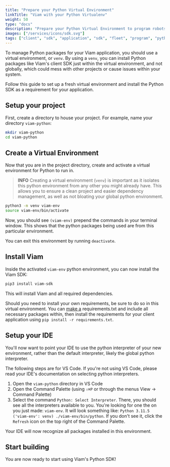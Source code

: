 ```yaml
---
title: "Prepare your Python Virtual Environment"
linkTitle: "Viam with your Python Virtualenv"
weight: 50
type: "docs"
description: "Prepare your Python Virtual Environment to program robots with the Python SDK."
images: ["/services/icons/sdk.svg"]
tags: ["client", "sdk", "application", "sdk", "fleet", "program", "python", "venv"]
---
```


To manage Python packages for your Viam application, you should use a virtual environment, or `venv`.
By using a `venv`, you can install Python packages like Viam's client SDK just within the virtual environment, and not globally, which could mess with other projects or cause issues within your system.

Follow this guide to set up a fresh virtual environment and install the Python SDK as a requirement for your application.

## Setup your project

First, create a directory to house your project.
For example, name your directory `viam-python`:

```bash
mkdir viam-python
cd viam-python
```

## Create a Virtual Environment

Now that you are in the project directory, create and activate a virtual environment for Python to run in.

> **INFO**
> Creating a virtual environment (`venv`) is important as it isolates this python environment from any other you might already have.
This allows you to ensure a clean project and easier dependency management, as well as not bloating your global python environment.

```bash
python3 -m venv viam-env
source viam-env/bin/activate
```

Now, you should see `(viam-env)` prepend the commands in your terminal window.
This shows that the python packages being used are from this particular environment.

You can exit this environment by running `deactivate`.

## Install Viam

Inside the activated `viam-env` python environment, you can now install the Viam SDK:

```bash
pip3 install viam-sdk
```

This will install Viam and all required dependencies.

Should you need to install your own requirements, be sure to do so in this virtual environment.
You can [make a](https://openclassrooms.com/en/courses/6900846-set-up-a-python-environment/6990546-manage-virtual-environments-using-requirements-files) <file>requirements.txt</file> and include all necessary packages within, then install the requirements for your client application using `pip install -r requirements.txt`.

## Setup your IDE

You'll now want to point your IDE to use the python interpreter of your new environment, rather than the default interpreter, likely the global python interpreter.

The following steps are for VS Code.
If you're not using VS Code, please read your IDE's documentation on selecting python interpreters.

1. Open the `viam-python` directory in VS Code
1. Open the Command Palette (using `⇧⌘P` or through the menus View -> Command Palette)
1. Select the command `Python: Select Interpreter`.
There, you should see all the interpreters available to you.
You're looking for one the on you just made: `viam-env`.
It will look something like: `Python 3.11.5 ('viam-env': venv) ./viam-env/bin/python`.
If you don't see it, click the `Refresh` icon on the top right of the Command Palette.

Your IDE will now recognize all packages installed in this environment.

## Start building

You are now ready to start using Viam's Python SDK!
